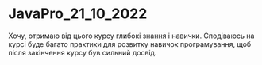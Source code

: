 # JavaPro_21_10_2022

Хочу, отримаю від цього курсу глибокі знання і навички.
Сподіваюсь на курсі буде багато практики для розвитку навичок програмування, щоб після закінчення курсу був сильний досвід.

